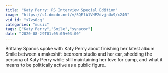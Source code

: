 ```yaml
---
title: "Katy Perry: RS Interview Special Edition"
image: "https://s1.dmcdn.net/v/SQElA1VHP2dvjnUx9/x240"
vid_id: "x7vs0cq"
categories: "music"
tags: ["Katy Perry","Smile","synacor"]
date: "2020-08-29T01:05:05+03:00"
---
```

Brittany Spanos spoke with Katy Perry about finishing her latest album Smile between a makeshift bedroom studio and her car, shedding the persona of Katy Perry while still maintaining her love for camp, and what it means to be politically active as a public figure.
